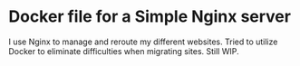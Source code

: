# Docker file for a Simple Nginx server

I use Nginx to manage and reroute my different websites.
Tried to utilize Docker to eliminate difficulties when migrating sites.
Still WIP.

